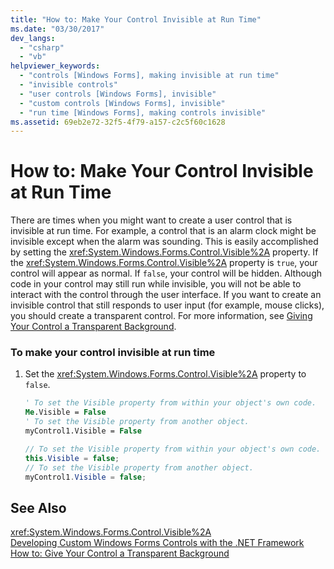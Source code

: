 ```yaml
---
title: "How to: Make Your Control Invisible at Run Time"
ms.date: "03/30/2017"
dev_langs: 
  - "csharp"
  - "vb"
helpviewer_keywords: 
  - "controls [Windows Forms], making invisible at run time"
  - "invisible controls"
  - "user controls [Windows Forms], invisible"
  - "custom controls [Windows Forms], invisible"
  - "run time [Windows Forms], making controls invisible"
ms.assetid: 69eb2e72-32f5-4f79-a157-c2c5f60c1628
---
```

# How to: Make Your Control Invisible at Run Time
There are times when you might want to create a user control that is invisible at run time. For example, a control that is an alarm clock might be invisible except when the alarm was sounding. This is easily accomplished by setting the <xref:System.Windows.Forms.Control.Visible%2A> property. If the <xref:System.Windows.Forms.Control.Visible%2A> property is `true`, your control will appear as normal. If `false`, your control will be hidden. Although code in your control may still run while invisible, you will not be able to interact with the control through the user interface. If you want to create an invisible control that still responds to user input (for example, mouse clicks), you should create a transparent control. For more information, see [Giving Your Control a Transparent Background](../../../../docs/framework/winforms/controls/how-to-give-your-control-a-transparent-background.md).  
  
### To make your control invisible at run time  
  
1.  Set the <xref:System.Windows.Forms.Control.Visible%2A> property to `false`.  
  
    ```vb  
    ' To set the Visible property from within your object's own code.  
    Me.Visible = False  
    ' To set the Visible property from another object.  
    myControl1.Visible = False  
    ```  
  
    ```csharp  
    // To set the Visible property from within your object's own code.  
    this.Visible = false;  
    // To set the Visible property from another object.  
    myControl1.Visible = false;  
    ```  
  
## See Also  
 <xref:System.Windows.Forms.Control.Visible%2A>  
 [Developing Custom Windows Forms Controls with the .NET Framework](../../../../docs/framework/winforms/controls/developing-custom-windows-forms-controls.md)  
 [How to: Give Your Control a Transparent Background](../../../../docs/framework/winforms/controls/how-to-give-your-control-a-transparent-background.md)
